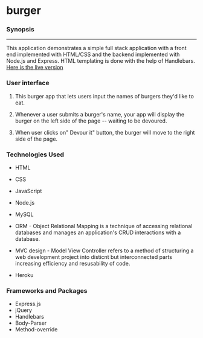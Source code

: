 # burger
### Synopsis
***
This application demonstrates a simple full stack application with a front end implemented with HTML/CSS and the backend implemented with Node.js and Express. HTML templating is done with the help of Handlebars.
[Here is the live version](https://young-woodland-47412.herokuapp.com/)

### User interface


1. This burger app that lets users input the names of burgers they'd like to eat.

2. Whenever a user submits a burger's name, your app will display the burger on the left side of the page -- waiting to be devoured.

3. When user clicks on" Devour it" button, the burger will move to the right side of the page.

### Technologies Used
- HTML
- CSS
- JavaScript
- Node.js
- MySQL

- ORM - Object Relational Mapping is a technique of accessing relational databases and manages an application's CRUD interactions with a database.

- MVC design - Model View Controller refers to a method of structuring a web development project into disticnt but interconnected parts increasing efficiency and resusability of code.

- Heroku

### Frameworks and Packages 
- Express.js
- jQuery
- Handlebars
- Body-Parser
- Method-override